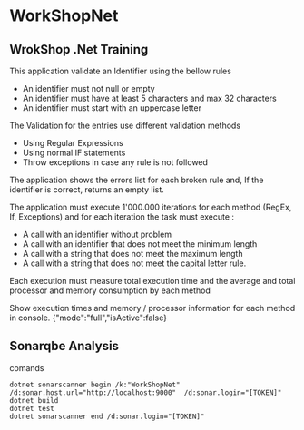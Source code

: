 # WorkShopNet
## WrokShop .Net Training

This application validate an Identifier using the bellow rules
- An identifier must not null or empty
- An identifier must have at least 5 characters and max 32 characters
- An identifier must start with an uppercase letter

The Validation for the entries use different validation methods
- Using Regular Expressions
- Using normal IF statements
- Throw exceptions in case any rule is not followed

The application shows the errors list for each broken rule and,
If the identifier is correct, returns an empty list.

The application must execute 1'000.000 iterations for each method (RegEx, If, Exceptions)
and for each iteration the task must execute :
- A call with an identifier without problem
- A call with an identifier that does not meet the minimum length
- A call with a string that does not meet the maximum length
- A call with a string that does not meet the capital letter rule.

Each execution must measure total execution time and the
average and total processor and memory consumption by each method

Show execution times and memory / processor information for each method in console.
{"mode":"full","isActive":false}


## Sonarqbe Analysis

comands
```
dotnet sonarscanner begin /k:"WorkShopNet" /d:sonar.host.url="http://localhost:9000"  /d:sonar.login="[TOKEN]" 
dotnet build 
dotnet test 
dotnet sonarscanner end /d:sonar.login="[TOKEN]" 
```
